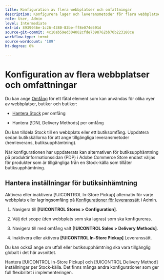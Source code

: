 ```yaml
---
title: Konfiguration av flera webbplatser och omfattningar
description: Konfigurera lager och leveransmetoder för flera webbplatser och butiksomfång.
role: User, Admin
level: Intermediate
exl-id: 8939046e-1c26-4380-83be-ff8e074e591d
source-git-commit: 4c10ab59ed304002cfde7398762bb70b223180ce
workflow-type: tm+mt
source-wordcount: '189'
ht-degree: 0%

---
```


# Konfiguration av flera webbplatser och omfattningar

Du kan ange [Omfång](https://docs.magento.com/user-guide/configuration/scope.html) för ett fåtal element som kan användas för olika vyer av webbplatser, butiker och butiker:

- [Hantera Stock](https://docs.magento.com/user-guide/catalog/inventory-stock.html) per omfång

- Hantera [!DNL Delivery Methods] per omfång

Du kan tilldela Stock till en webbplats eller ett butiksomfång. Uppdatera sedan butikskällorna för att ange tillgängliga leveransmetoder (hemleverans, butiksupphämtning).

När konfigurationen har uppdaterats kan alternativen för butiksupphämtning på produktinformationssidan (PDP) i Adobe Commerce Store endast väljas för produkter som är tillgängliga från en Stock-källa som tillåter butiksupphämtning.

## Hantera inställningar för butiksinhämtning

Aktivera eller inaktivera [!UICONTROL In-Store Pickup] alternativ för varje webbplats eller lagringsomfång på [Konfigurationer för leveranssätt](enable-general.md#delivery-methods) i Admin.

1. Navigera till **[!UICONTROL Stores > Configuration]**.

1. Välj det scope (den webbplats som ska lagras) som ska konfigureras.

1. Navigera till med omfång valt **[!UICONTROL Sales > Delivery Methods]**.

1. Inaktivera eller aktivera **[!UICONTROL In-Store Pickup]** Leveranssätt.

Du kan också ange om utfall eller butiksupphämtning ska vara tillgänglig globalt i det här avsnittet.

Hantera [!UICONTROL In-Store Pickup] och [!UICONTROL Delivery Method] inställningar per Stock-källa. Det finns många andra konfigurationer som ger full flexibilitet i implementeringen.
